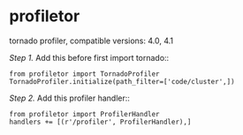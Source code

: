# profiletor
tornado profiler, compatible versions: 4.0, 4.1

*Step 1.*
Add this before first import tornado::

    from profiletor import TornadoProfiler
    TornadoProfiler.initialize(path_filter=['code/cluster',])


*Step 2.*
Add this profiler handler::

    from profiletor import ProfilerHandler
    handlers += [(r'/profiler', ProfilerHandler),]

